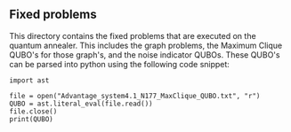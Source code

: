 ## Fixed problems

This directory contains the fixed problems that are executed on the quantum annealer. 
This includes the graph problems, the Maximum Clique QUBO's for those graph's, and the noise indicator QUBOs. 
These QUBO's can be parsed into python using the following code snippet:

```
import ast

file = open("Advantage_system4.1_N177_MaxClique_QUBO.txt", "r")
QUBO = ast.literal_eval(file.read())
file.close()
print(QUBO)
```


